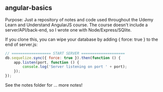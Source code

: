 ## angular-basics

Purpose: Just a repository of notes and code used throughout the Udemy Learn and Understand AngularJS course.  The course doesn't include a server/API/back-end, so I wrote one with Node/Express/SQlite.

If you clone this, you can wipe your database by adding { force: true } to the end of server.js:

```javascript
// ================== START SERVER ====================
db.sequelize.sync({ force: true }).then(function () {
    app.listen(port, function () {
        console.log('Server listening on port ' + port);
    });
});

```

See the notes folder for ... more notes!
